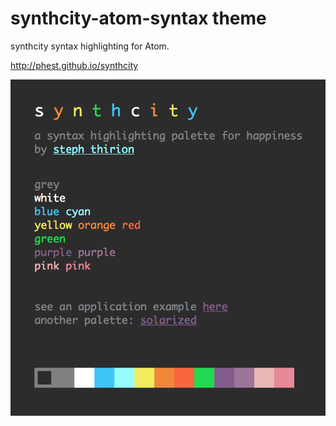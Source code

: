 # synthcity-atom-syntax theme

synthcity syntax highlighting for Atom.

http://phest.github.io/synthcity

![](https://raw.githubusercontent.com/phest/synthcity-atom-syntax/master/preview.png)
